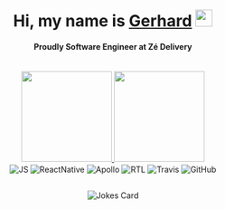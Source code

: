 <div align="center">
   <h1>
      Hi, my name is <a href="https://www.linkedin.com/in/gerhard-p/">Gerhard</a>
      <img height="30px" src="https://media.giphy.com/media/hvRJCLFzcasrR4ia7z/giphy.gif" />
   </h1>
   <h4>Proudly Software Engineer at Zé Delivery</h4>

   <br>

   <a href="https://github.com/gerpresser">
      <img height="160em"
         src="https://github-readme-stats.vercel.app/api?username=gerpresser&show_icons=true&theme=react&include_all_commits=true&count_private=true" />
      <img height="160em"
         src="https://github-readme-stats.vercel.app/api/top-langs/?username=gerpresser&layout=compact&langs_count=4&theme=react&hide=HTML,CSS" />
   </a>

   <br>
   
   <img align="center" alt="JS" src="https://img.shields.io/badge/javascript-%23323330.svg?style=for-the-badge&logo=javascript&logoColor=%23F7DF1E">
   <img align="center" alt="ReactNative" src="https://img.shields.io/badge/react_native-%2320232a.svg?style=for-the-badge&logo=react&logoColor=%2361DAFB">
   <img align="center" alt="Apollo" src="https://img.shields.io/badge/-ApolloGraphQL-311C87?style=for-the-badge&logo=apollo-graphql">
   <img align="center" alt="RTL" src="https://img.shields.io/badge/-TestingLibrary-%23E33332?style=for-the-badge&logo=testing-library&logoColor=white">
   <img align="center" alt="Travis" src="https://img.shields.io/badge/travisci-%232B2F33.svg?style=for-the-badge&logo=travis&logoColor=white">
   <img align="center" alt="GitHub" src="https://img.shields.io/badge/github-%23121011.svg?style=for-the-badge&logo=github&logoColor=white">

   ##

   <img src="https://readme-jokes.vercel.app/api?theme=react" alt="Jokes Card" />
</div>
